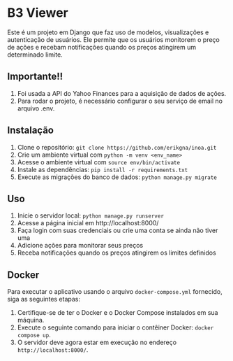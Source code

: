 # B3 Viewer

Este é um projeto em Django que faz uso de modelos, visualizações e autenticação de usuários. Ele permite que os usuários monitorem o preço de ações e recebam notificações quando os preços atingirem um determinado limite.

## Importante!!

1. Foi usada a API do Yahoo Finances para a aquisição de dados de ações.
2. Para rodar o projeto, é necessário configurar o seu serviço de email no arquivo .env.

## Instalação

1. Clone o repositório: `git clone https://github.com/erikgna/inoa.git`
2. Crie um ambiente virtual com `python -m venv <env_name>`
3. Acesse o ambiente virtual com `source env/bin/activate`
4. Instale as dependências: `pip install -r requirements.txt`
5. Execute as migrações do banco de dados: `python manage.py migrate`

## Uso

1. Inicie o servidor local: `python manage.py runserver`
2. Acesse a página inicial em http://localhost:8000/
3. Faça login com suas credenciais ou crie uma conta se ainda não tiver uma
4. Adicione ações para monitorar seus preços
5. Receba notificações quando os preços atingirem os limites definidos

## Docker

Para executar o aplicativo usando o arquivo `docker-compose.yml` fornecido, siga as seguintes etapas:

1. Certifique-se de ter o Docker e o Docker Compose instalados em sua máquina.
2. Execute o seguinte comando para iniciar o contêiner Docker: `docker compose up`.
3. O servidor deve agora estar em execução no endereço `http://localhost:8000/`.
